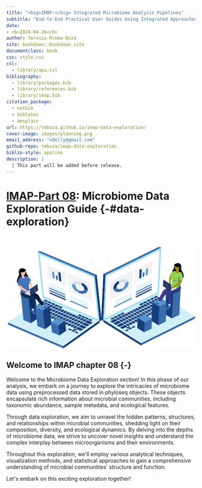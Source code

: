```yaml
--- 
title: "<big>IMAP:</big> Integrated Microbiome Analysis Pipelines"
subtitle: "End-to-End Practical User Guides Using Integrated Approaches"
date:
- <b>2024-04-26</b>
author: Teresia Mrema-Buza
site: bookdown::bookdown_site
documentclass: book
css: style.css
csl: 
  - library/apa.csl
bibliography:
  - library/packages.bib
  - library/references.bib
  - library/imap.bib
citation_package:
  - natbib
  - biblatex
  - amsplain
url: https://tmbuza.github.io/imap-data-exploration/
cover-image: images/planning.png
email_address: "ndelly@gmail.com"
github-repo: tmbuza/imap-data-exploration
biblio-style: apalike
description: |
  | This part will be added before release.
---
```




<!-- # Google fonts -->
<link rel="preconnect" href="https://fonts.googleapis.com">
<link rel="preconnect" href="https://fonts.gstatic.com" crossorigin>
<link href="https://fonts.googleapis.com/css2?family=Anton" rel="stylesheet">
<link href="https://fonts.googleapis.com/css2?family=Roboto:wght@100;300;400;500;700,900&display=swap" rel="stylesheet">
<link href="https://fonts.googleapis.com/css2?family=Oswald:wght@300;400;700&display=swap" rel="stylesheet">
<link href="https://fonts.googleapis.com/css2?family=Merriweather:wght@300;400;700&display=swap" rel="stylesheet">
<link href="https://fonts.googleapis.com/css2?family=Montserrat:wght@100;200;300;400;700&display=swap" rel="stylesheet">

<!-- # CSS -->
<link rel="stylesheet" href="https://cdnjs.cloudflare.com/ajax/libs/font-awesome/5.15.3/css/all.min.css">
<link rel="stylesheet" href="https://cdnjs.cloudflare.com/ajax/libs/animate.css/4.1.1/animate.min.css">


# <u>IMAP-Part 08</u>: Microbiome Data Exploration Guide {-#data-exploration}

<br>

![](images/coders.png)
<br>

## Welcome to IMAP chapter 08 {-}

Welcome to the Microbiome Data Exploration section! In this phase of our analysis, we embark on a journey to explore the intricacies of microbiome data using preprocessed data stored in phyloseq objects. These objects encapsulate rich information about microbial communities, including taxonomic abundance, sample metadata, and ecological features.

Through data exploration, we aim to unravel the hidden patterns, structures, and relationships within microbial communities, shedding light on their composition, diversity, and ecological dynamics. By delving into the depths of microbiome data, we strive to uncover novel insights and understand the complex interplay between microorganisms and their environments.

Throughout this exploration, we'll employ various analytical techniques, visualization methods, and statistical approaches to gain a comprehensive understanding of microbial communities' structure and function. 

Let's embark on this exciting exploration together!

